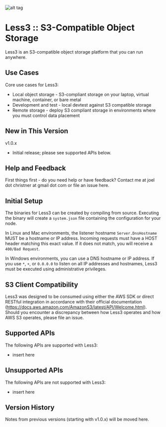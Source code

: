 ![alt tag](https://github.com/kvpbase/less3/blob/master/assets/logo.png)

# Less3 :: S3-Compatible Object Storage

Less3 is an S3-compatible object storage platform that you can run anywhere. 

## Use Cases

Core use cases for Less3:

- Local object storage - S3-compliant storage on your laptop, virtual machine, container, or bare metal
- Development and test - local devtest against S3 compatible storage
- Remote storage - deploy S3 compliant storage in environments where you must control data placement
 
## New in This Version

v1.0.x
- Initial release; please see supported APIs below.

## Help and Feedback

First things first - do you need help or have feedback?  Contact me at joel dot christner at gmail dot com or file an issue here. 

## Initial Setup

The binaries for Less3 can be created by compiling from source.  Executing the binary will create a ```system.json``` file containing the configuration for your node.

In Linux and Mac environments, the listener hostname ```Server.DnsHostname``` MUST be a hostname or IP address.  Incoming requests must have a HOST header matching this exact value.  If it does not match, you will receive a ```400/Bad Request```.

In Windows environments, you can use a DNS hostname or IP address.  If you use ```*```, ```+```, or ```0.0.0.0``` to listen on all IP addresses and hostnames, Less3 must be executed using administrative privileges.
 
## S3 Client Compatibility

Less3 was designed to be consumed using either the AWS SDK or direct RESTful integration in accordance with their official documentation (https://docs.aws.amazon.com/AmazonS3/latest/API/Welcome.html).  Should you encounter a discrepancy between how Less3 operates and how AWS S3 operates, please file an issue.
 
## Supported APIs

The following APIs are supported with Less3:
- insert here

## Unsupported APIs

The following APIs are not supported with Less3:
- insert here

## Version History

Notes from previous versions (starting with v1.0.x) will be moved here.
